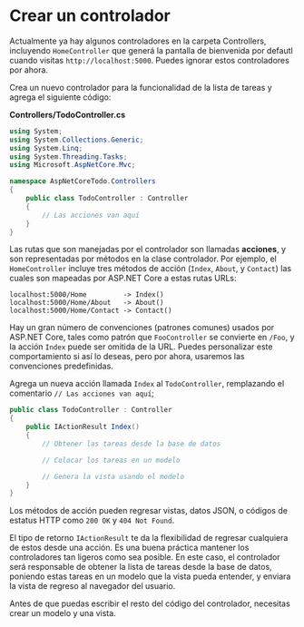 # Crear un controlador

Actualmente ya hay algunos controladores en la carpeta Controllers, incluyendo `HomeController` que generá la pantalla de bienvenida por defautl cuando visitas `http://localhost:5000`. Puedes ignorar estos controladores por ahora.

Crea un nuevo controlador para la funcionalidad de la lista de tareas y agrega el siguiente código:

**Controllers/TodoController.cs**

``` csharp
using System;
using System.Collections.Generic;
using System.Linq;
using System.Threading.Tasks;
using Microsoft.AspNetCore.Mvc;

namespace AspNetCoreTodo.Controllers
{
    public class TodoController : Controller
    {
        // Las acciones van aquí
    }
}
```

Las rutas que son manejadas por el controlador son llamadas **acciones**, y son representadas por métodos en la clase controlador. Por ejemplo, el `HomeController` incluye tres métodos de acción (`Index`, `About`, y `Contact`) las cuales son mapeadas por ASP.NET Core a estas rutas URLs:

```
localhost:5000/Home         -> Index()
localhost:5000/Home/About   -> About()
localhost:5000/Home/Contact -> Contact()
```

Hay un gran número de convenciones (patrones comunes) usados por ASP.NET Core, tales como patrón que `FooController` se convierte en `/Foo`, y la acción `Index` puede ser omitida de la URL. Puedes personalizar este comportamiento si así lo deseas, pero por ahora, usaremos las convenciones predefinidas.

Agrega un nueva acción llamada `Index` al `TodoController`, remplazando el comentario `// Las acciones van aquí`;

```csharp
public class TodoController : Controller
{
    public IActionResult Index()
    {
        // Obtener las tareas desde la base de datos

        // Colocar los tareas en un modelo

        // Genera la vista usando el modelo
    }
}
```

Los métodos de acción pueden regresar vistas, datos JSON, o códigos de estatus HTTP como `200 OK` y `404 Not Found`.

El tipo de retorno `IActionResult` te da la flexibilidad de regresar cualquiera de estos desde una acción. Es una buena práctica mantener los controladores tan ligeros como sea posible. En este caso, el controlador será responsable de obtener la lista de tareas desde la base de datos, poniendo estas tareas en un modelo que la vista pueda entender, y enviara la vista de regreso al navegador del usuario.

Antes de que puedas escribir el resto del código del controlador, necesitas crear un modelo y una vista.
